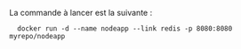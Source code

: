 La commande à lancer est la suivante :
```
  docker run -d --name nodeapp --link redis -p 8080:8080 myrepo/nodeapp
```
